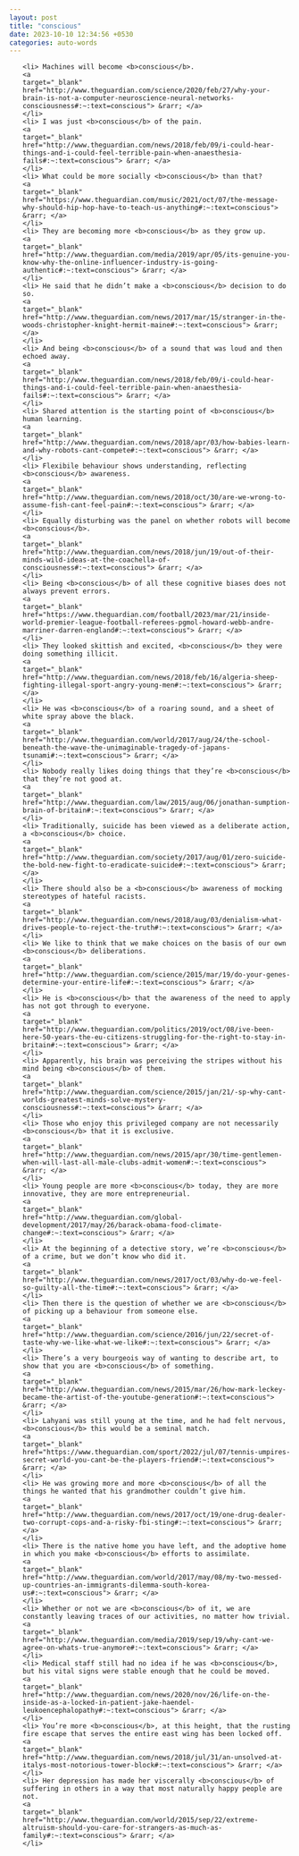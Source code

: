 ```yaml
---
layout: post
title: "conscious"
date: 2023-10-10 12:34:56 +0530
categories: auto-words
---
```

<ol>

    <li> Machines will become <b>conscious</b>.
    <a 
    target="_blank" 
    href="http://www.theguardian.com/science/2020/feb/27/why-your-brain-is-not-a-computer-neuroscience-neural-networks-consciousness#:~:text=conscious"> &rarr; </a>
    </li>
    <li> I was just <b>conscious</b> of the pain.
    <a 
    target="_blank" 
    href="http://www.theguardian.com/news/2018/feb/09/i-could-hear-things-and-i-could-feel-terrible-pain-when-anaesthesia-fails#:~:text=conscious"> &rarr; </a>
    </li>
    <li> What could be more socially <b>conscious</b> than that?
    <a 
    target="_blank" 
    href="https://www.theguardian.com/music/2021/oct/07/the-message-why-should-hip-hop-have-to-teach-us-anything#:~:text=conscious"> &rarr; </a>
    </li>
    <li> They are becoming more <b>conscious</b> as they grow up.
    <a 
    target="_blank" 
    href="http://www.theguardian.com/media/2019/apr/05/its-genuine-you-know-why-the-online-influencer-industry-is-going-authentic#:~:text=conscious"> &rarr; </a>
    </li>
    <li> He said that he didn’t make a <b>conscious</b> decision to do so.
    <a 
    target="_blank" 
    href="http://www.theguardian.com/news/2017/mar/15/stranger-in-the-woods-christopher-knight-hermit-maine#:~:text=conscious"> &rarr; </a>
    </li>
    <li> And being <b>conscious</b> of a sound that was loud and then echoed away.
    <a 
    target="_blank" 
    href="http://www.theguardian.com/news/2018/feb/09/i-could-hear-things-and-i-could-feel-terrible-pain-when-anaesthesia-fails#:~:text=conscious"> &rarr; </a>
    </li>
    <li> Shared attention is the starting point of <b>conscious</b> human learning.
    <a 
    target="_blank" 
    href="http://www.theguardian.com/news/2018/apr/03/how-babies-learn-and-why-robots-cant-compete#:~:text=conscious"> &rarr; </a>
    </li>
    <li> Flexibile behaviour shows understanding, reflecting <b>conscious</b> awareness.
    <a 
    target="_blank" 
    href="http://www.theguardian.com/news/2018/oct/30/are-we-wrong-to-assume-fish-cant-feel-pain#:~:text=conscious"> &rarr; </a>
    </li>
    <li> Equally disturbing was the panel on whether robots will become <b>conscious</b>.
    <a 
    target="_blank" 
    href="http://www.theguardian.com/news/2018/jun/19/out-of-their-minds-wild-ideas-at-the-coachella-of-consciousness#:~:text=conscious"> &rarr; </a>
    </li>
    <li> Being <b>conscious</b> of all these cognitive biases does not always prevent errors.
    <a 
    target="_blank" 
    href="https://www.theguardian.com/football/2023/mar/21/inside-world-premier-league-football-referees-pgmol-howard-webb-andre-marriner-darren-england#:~:text=conscious"> &rarr; </a>
    </li>
    <li> They looked skittish and excited, <b>conscious</b> they were doing something illicit.
    <a 
    target="_blank" 
    href="http://www.theguardian.com/news/2018/feb/16/algeria-sheep-fighting-illegal-sport-angry-young-men#:~:text=conscious"> &rarr; </a>
    </li>
    <li> He was <b>conscious</b> of a roaring sound, and a sheet of white spray above the black.
    <a 
    target="_blank" 
    href="http://www.theguardian.com/world/2017/aug/24/the-school-beneath-the-wave-the-unimaginable-tragedy-of-japans-tsunami#:~:text=conscious"> &rarr; </a>
    </li>
    <li> Nobody really likes doing things that they’re <b>conscious</b> that they’re not good at.
    <a 
    target="_blank" 
    href="http://www.theguardian.com/law/2015/aug/06/jonathan-sumption-brain-of-britain#:~:text=conscious"> &rarr; </a>
    </li>
    <li> Traditionally, suicide has been viewed as a deliberate action, a <b>conscious</b> choice.
    <a 
    target="_blank" 
    href="http://www.theguardian.com/society/2017/aug/01/zero-suicide-the-bold-new-fight-to-eradicate-suicide#:~:text=conscious"> &rarr; </a>
    </li>
    <li> There should also be a <b>conscious</b> awareness of mocking stereotypes of hateful racists.
    <a 
    target="_blank" 
    href="http://www.theguardian.com/news/2018/aug/03/denialism-what-drives-people-to-reject-the-truth#:~:text=conscious"> &rarr; </a>
    </li>
    <li> We like to think that we make choices on the basis of our own <b>conscious</b> deliberations.
    <a 
    target="_blank" 
    href="http://www.theguardian.com/science/2015/mar/19/do-your-genes-determine-your-entire-life#:~:text=conscious"> &rarr; </a>
    </li>
    <li> He is <b>conscious</b> that the awareness of the need to apply has not got through to everyone.
    <a 
    target="_blank" 
    href="http://www.theguardian.com/politics/2019/oct/08/ive-been-here-50-years-the-eu-citizens-struggling-for-the-right-to-stay-in-britain#:~:text=conscious"> &rarr; </a>
    </li>
    <li> Apparently, his brain was perceiving the stripes without his mind being <b>conscious</b> of them.
    <a 
    target="_blank" 
    href="http://www.theguardian.com/science/2015/jan/21/-sp-why-cant-worlds-greatest-minds-solve-mystery-consciousness#:~:text=conscious"> &rarr; </a>
    </li>
    <li> Those who enjoy this privileged company are not necessarily <b>conscious</b> that it is exclusive.
    <a 
    target="_blank" 
    href="http://www.theguardian.com/news/2015/apr/30/time-gentlemen-when-will-last-all-male-clubs-admit-women#:~:text=conscious"> &rarr; </a>
    </li>
    <li> Young people are more <b>conscious</b> today, they are more innovative, they are more entrepreneurial.
    <a 
    target="_blank" 
    href="http://www.theguardian.com/global-development/2017/may/26/barack-obama-food-climate-change#:~:text=conscious"> &rarr; </a>
    </li>
    <li> At the beginning of a detective story, we’re <b>conscious</b> of a crime, but we don’t know who did it.
    <a 
    target="_blank" 
    href="http://www.theguardian.com/news/2017/oct/03/why-do-we-feel-so-guilty-all-the-time#:~:text=conscious"> &rarr; </a>
    </li>
    <li> Then there is the question of whether we are <b>conscious</b> of picking up a behaviour from someone else.
    <a 
    target="_blank" 
    href="http://www.theguardian.com/science/2016/jun/22/secret-of-taste-why-we-like-what-we-like#:~:text=conscious"> &rarr; </a>
    </li>
    <li> There’s a very bourgeois way of wanting to describe art, to show that you are <b>conscious</b> of something.
    <a 
    target="_blank" 
    href="http://www.theguardian.com/news/2015/mar/26/how-mark-leckey-became-the-artist-of-the-youtube-generation#:~:text=conscious"> &rarr; </a>
    </li>
    <li> Lahyani was still young at the time, and he had felt nervous, <b>conscious</b> this would be a seminal match.
    <a 
    target="_blank" 
    href="https://www.theguardian.com/sport/2022/jul/07/tennis-umpires-secret-world-you-cant-be-the-players-friend#:~:text=conscious"> &rarr; </a>
    </li>
    <li> He was growing more and more <b>conscious</b> of all the things he wanted that his grandmother couldn’t give him.
    <a 
    target="_blank" 
    href="http://www.theguardian.com/news/2017/oct/19/one-drug-dealer-two-corrupt-cops-and-a-risky-fbi-sting#:~:text=conscious"> &rarr; </a>
    </li>
    <li> There is the native home you have left, and the adoptive home in which you make <b>conscious</b> efforts to assimilate.
    <a 
    target="_blank" 
    href="http://www.theguardian.com/world/2017/may/08/my-two-messed-up-countries-an-immigrants-dilemma-south-korea-us#:~:text=conscious"> &rarr; </a>
    </li>
    <li> Whether or not we are <b>conscious</b> of it, we are constantly leaving traces of our activities, no matter how trivial.
    <a 
    target="_blank" 
    href="http://www.theguardian.com/media/2019/sep/19/why-cant-we-agree-on-whats-true-anymore#:~:text=conscious"> &rarr; </a>
    </li>
    <li> Medical staff still had no idea if he was <b>conscious</b>, but his vital signs were stable enough that he could be moved.
    <a 
    target="_blank" 
    href="http://www.theguardian.com/news/2020/nov/26/life-on-the-inside-as-a-locked-in-patient-jake-haendel-leukoencephalopathy#:~:text=conscious"> &rarr; </a>
    </li>
    <li> You’re more <b>conscious</b>, at this height, that the rusting fire escape that serves the entire east wing has been locked off.
    <a 
    target="_blank" 
    href="http://www.theguardian.com/news/2018/jul/31/an-unsolved-at-italys-most-notorious-tower-block#:~:text=conscious"> &rarr; </a>
    </li>
    <li> Her depression has made her viscerally <b>conscious</b> of suffering in others in a way that most naturally happy people are not.
    <a 
    target="_blank" 
    href="http://www.theguardian.com/world/2015/sep/22/extreme-altruism-should-you-care-for-strangers-as-much-as-family#:~:text=conscious"> &rarr; </a>
    </li>